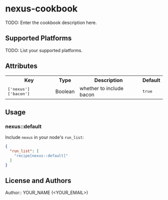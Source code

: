 # nexus-cookbook

TODO: Enter the cookbook description here.

## Supported Platforms

TODO: List your supported platforms.

## Attributes

<table>
  <tr>
    <th>Key</th>
    <th>Type</th>
    <th>Description</th>
    <th>Default</th>
  </tr>
  <tr>
    <td><tt>['nexus']['bacon']</tt></td>
    <td>Boolean</td>
    <td>whether to include bacon</td>
    <td><tt>true</tt></td>
  </tr>
</table>

## Usage

### nexus::default

Include `nexus` in your node's `run_list`:

```json
{
  "run_list": [
    "recipe[nexus::default]"
  ]
}
```

## License and Authors

Author:: YOUR_NAME (<YOUR_EMAIL>)
